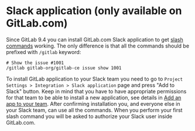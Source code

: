 # Slack application (only available on GitLab.com)

Since GitLab 9.4 you can install GitLab.com Slack application to get [slash commands](https://docs.gitlab.com/ce/integration/slash_commands.html) working.
The only difference is that all the commands should be prefixed with `/gitlab` keyword:

```
# Show the issue #1001
/gitlab gitlab-org/gitlab-ce issue show 1001
```

To install GitLab application to your Slack team you need to go to
`Project Settings > Integration > Slack application` page and press "Add to Slack" button.
Keep in mind that you have to have appropriate permissions for that team to be able to
install a new application, see details in [Add an app to your team](https://get.slack.help/hc/en-us/articles/202035138-Adding-apps-to-your-team).
After confirming installation you, and everyone else in your Slack team, can use all the commands.
When you perform your first slash command you will be asked to authorize your Slack user
inside GitLab.com.
